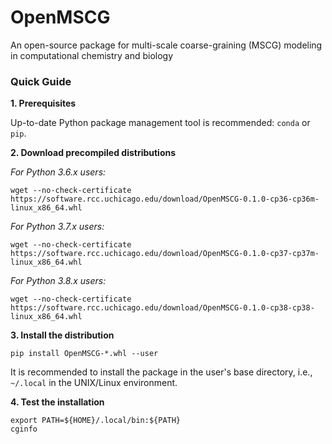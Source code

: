 # OpenMSCG

An open-source package for multi-scale coarse-graining (MSCG) modeling in computational chemistry and biology




### Quick Guide

**1. Prerequisites**

Up-to-date Python package management tool is recommended: `conda` or `pip`. 

**2. Download precompiled distributions**

_For Python 3.6.x users:_
```
wget --no-check-certificate https://software.rcc.uchicago.edu/download/OpenMSCG-0.1.0-cp36-cp36m-linux_x86_64.whl
```

_For Python 3.7.x users:_
```
wget --no-check-certificate https://software.rcc.uchicago.edu/download/OpenMSCG-0.1.0-cp37-cp37m-linux_x86_64.whl
```

_For Python 3.8.x users:_
```
wget --no-check-certificate https://software.rcc.uchicago.edu/download/OpenMSCG-0.1.0-cp38-cp38-linux_x86_64.whl
```

**3. Install the distribution**

```
pip install OpenMSCG-*.whl --user
```

It is recommended to install the package in the user's base directory, i.e., `~/.local` in the UNIX/Linux environment.

**4. Test the installation**

```
export PATH=${HOME}/.local/bin:${PATH}
cginfo
```


